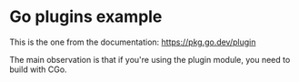 # Go plugins example

This is the one from the documentation: https://pkg.go.dev/plugin

The main observation is that if you're using the plugin module, you need to build with CGo.
